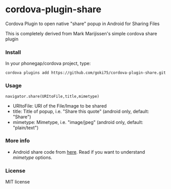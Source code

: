 cordova-plugin-share
====================

Cordova Plugin to open native "share" popup in Android for Sharing Files

This is completely derived from Mark Marijissen's simple cordova share plugin

### Install

In your phonegap/cordova project, type:

`cordova plugins add https://github.com/goki75/cordova-plugin-share.git`

### Usage

`navigator.share(URItoFile,title,mimetype)`

* URItoFile: URI of the File/Image to be shared
* title: Title of popup, i.e. "Share this quote" (android only, default: "Share")
* mimetype: Mimetype, i.e. "image/jpeg" (android only, default: "plain/text")

### More info


* Android share code from [here](http://developer.android.com/training/sharing/send.html). Read if you want to understand *mimetype* options.


### License

MIT license

